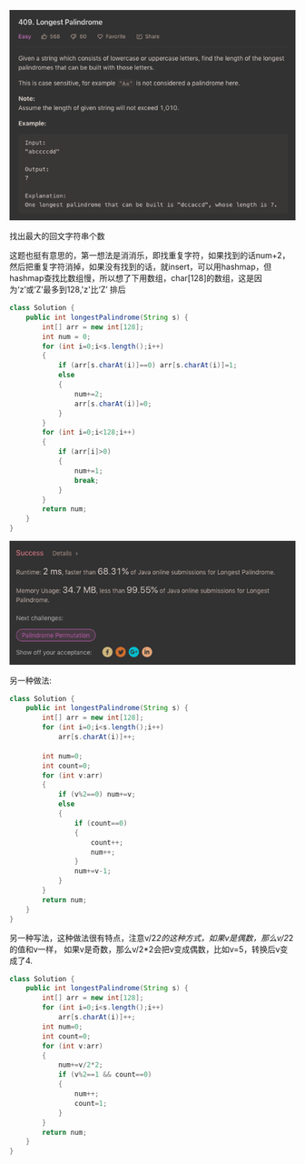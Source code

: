 ![GitHub Logo](/image/409.1.png)

找出最大的回文字符串个数

这题也挺有意思的，第一想法是消消乐，即找重复字符，如果找到的话num+2，然后把重复字符消掉，如果没有找到的话，就insert，可以用hashmap，但hashmap查找比数组慢，所以想了下用数组，char[128]的数组，这是因为‘z’或‘Z’最多到128,'z'比‘Z’ 排后

```java
class Solution {
    public int longestPalindrome(String s) {
        int[] arr = new int[128];
        int num = 0;
        for (int i=0;i<s.length();i++)
        {
            if (arr[s.charAt(i)]==0) arr[s.charAt(i)]=1;
            else
            {
                num+=2;
                arr[s.charAt(i)]=0;
            }
        }        
        for (int i=0;i<128;i++)
        {
            if (arr[i]>0) 
            {
                num+=1;
                break;
            }
        }
        return num;
    }
}
```

![GitHub Logo](/image/409.2.png)

另一种做法:

```java
class Solution {
    public int longestPalindrome(String s) {
        int[] arr = new int[128];
        for (int i=0;i<s.length();i++)
            arr[s.charAt(i)]++;
        
        int num=0;
        int count=0;
        for (int v:arr)
        {
            if (v%2==0) num+=v;
            else 
            {
                if (count==0)
                {
                    count++;
                    num++;
                }
                num+=v-1;
            }
        }
        return num;
    }
}
```

另一种写法，这种做法很有特点，注意v/2*2的这种方式，如果v是偶数，那么v/2*2的值和v一样，
如果v是奇数，那么v/2*2会把v变成偶数，比如v=5，转换后v变成了4.

```java
class Solution {
    public int longestPalindrome(String s) {
        int[] arr = new int[128];
        for (int i=0;i<s.length();i++)
            arr[s.charAt(i)]++;        
        int num=0;   
        int count=0;
        for (int v:arr)
        {
            num+=v/2*2;
            if (v%2==1 && count==0)
            {
                num++;
                count=1;
            }
        }
        return num;
    }
}
```